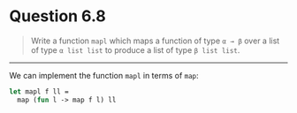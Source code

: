 # Question 6.8

> Write a function `mapl` which maps a function of type `α → β` over a list of type `α list list` to produce a list of type `β list list`.

---

We can implement the function `mapl` in terms of `map`:
```ocaml
let mapl f ll =
  map (fun l -> map f l) ll
```
